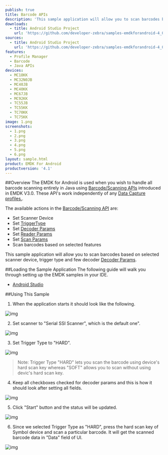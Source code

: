 ```yaml
---
publish: true
title: Barcode APIs
description: 'This sample application will allow you to scan barcodes based on selected scanner device, trigger type and a few decoder Decoder Params.'
downloads:
  - title: Android Studio Project
    url: 'https://github.com/developer-zebra/samples-emdkforandroid-4_0/archive/BarcodeSample1.zip'
sources:
  - title: Android Studio Project
    url: 'https://github.com/developer-zebra/samples-emdkforandroid-4_0/tree/BarcodeSample1'
features:
  - Profile Manager
  - Barcode
  - Java APIs
devices:
  - MC18KK
  - MC32N0JB
  - MC40JB
  - MC40KK
  - MC67JB
  - MC92KK
  - TC55JB
  - TC55KK
  - TC70KK
  - TC75KK
image: 1.png
screenshots:
  - 1.png
  - 2.png
  - 3.png
  - 4.png
  - 5.png
  - 6.png
layout: sample.html
product: EMDK For Android
productversion: '4.1'
---
```


##Overview
The EMDK for Android is used when you wish to handle all barcode scanning entirely in Java using [Barcode/Scanning APIs](/emdk-for-android/4-1/api) introduced in EMDK V3.0. These API's work independently of any [Data Capture profiles.](/emdk-for-android/4-1/mx/data-capture/barcode).  

The available actions in the [Barcode/Scanning API](/emdk-for-android/4-1/api) are:
  
* Set Scanner Device  
* Set [TriggerType](/emdk-for-android/4-1/api/barcode/Scanner)
* Set [Decoder Params](/emdk-for-android/4-1/api/barcode/ScannerConfig-DecoderParams)
* Set [Reader Params](/emdk-for-android/4-1/api/barcode/ScannerConfig-ReaderParams)
* Set [Scan Params](/emdk-for-android/4-1/api/barcode/ScannerConfig-ScanParams)
* Scan barcodes based on selected features   

This sample application will allow you to scan barcodes based on selected scanner device, trigger type and few decoder [Decoder Params](/emdk-for-android/4-1/api/barcode/ScannerConfig-DecoderParams).


##Loading the Sample Application
The following guide will walk you through setting up the EMDK samples in your IDE.

* [Android Studio](/emdk-for-android/4-1/guide/emdksamples_androidstudio)


##Using This Sample
1. When the application starts it should look like the following.
  
  ![img](barcode_1.png)
  
2. Set scanner to "Serial SSI Scanner", which is the default one". 

  ![img](../../images/samples/barcode_2.png)

3. Set Trigger Type to "HARD".

  ![img](barcode_3.png)

  > Note: Trigger Type "HARD" lets you scan the barcode using device's hard scan key whereas "SOFT" allows you to scan without using devic's hard scan key.

4. Keep all checkboxes checked for decoder params and this is how it should look after setting all fields.
    
  ![img](barcode_4.png)    

5. Click "Start" button and the status will be updated.

  ![img](../../images/samples/barcode_5.png) 
 
6. Since we selected Trigger Type as "HARD", press the hard scan key of Symbol device and scan a particular barcode. It will get the scanned barcode data in "Data" field of UI.
   
  ![img](barcode_6.png)  
  












